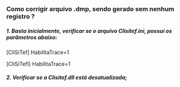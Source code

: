 ### Como corrigir arquivo .dmp, sendo gerado sem nenhum registro ?


##### 1. Basta inicialmente, verificar se o arquivo Clisitef.ini, possui os parâmetros abaixo:

[CliSiTef]
HabilitaTrace=1

[CliSiTefI]
HabilitaTrace=1

##### 2. Verificar se a Clisitef.dll está desatualizada;
